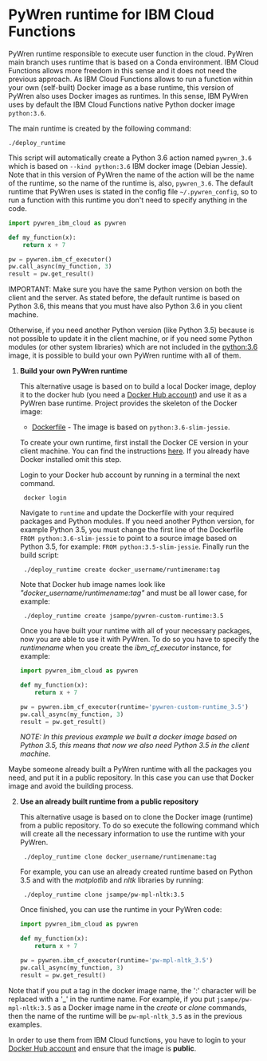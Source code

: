 # PyWren runtime for IBM Cloud Functions

PyWren runtime responsible to execute user function in the cloud.
PyWren main branch uses runtime that is based on a Conda environment. 
IBM Cloud Functions allows more freedom in this sense and it does not need the previous approach.
As IBM Cloud Functions allows to run a function within your own (self-built) Docker image as a base runtime,
this version of PyWren also uses Docker images as runtimes. In this sense, IBM PyWren uses by default 
the IBM Cloud Functions native Python docker image `python:3.6`. 

The main runtime is created by the following command:
    
    ./deploy_runtime

This script will automatically create a Python 3.6 action named `pywren_3.6` which is based on `--kind python:3.6` IBM docker image (Debian Jessie).
Note that in this version of PyWren the name of the action will be the name of the runtime, so the name of the runtime is, also, `pywren_3.6`.
The default runtime that PyWren uses is stated in the config file `~/.pywren_config`, so to run a function with this runtime you don't need
to specify anything in the code.
```python
import pywren_ibm_cloud as pywren

def my_function(x):
    return x + 7

pw = pywren.ibm_cf_executor()
pw.call_async(my_function, 3)
result = pw.get_result()
```

IMPORTANT: Make sure you have the same Python version on both the client and the server.
As stated before, the default runtime is based on Python 3.6, this means that you must have also Python 3.6 in you client machine.

Otherwise, if you need another Python version (like Python 3.5) because is not possible to update it in the client machine, or if you need some Python modules (or other system libraries)
which are not included in the [python:3.6](https://console.bluemix.net/docs/openwhisk/openwhisk_reference.html#openwhisk_ref_python_environments_3.6)
image, it is possible to build your own PyWren runtime with all of them.

1. **Build your own PyWren runtime**

    This alternative usage is based on to build a local Docker image, deploy it to the docker hub (you need a [Docker Hub account](https://hub.docker.com)) and use it as a PyWren base runtime.
    Project provides the skeleton of the Docker image:
    
    * [Dockerfile](Dockerfile) - The image is based on `python:3.6-slim-jessie`. 
    
    To create your own runtime, first install the Docker CE version in your client machine. You can find the instructions [here](https://docs.docker.com/install/). If you already have Docker installed omit this step.
    
    Login to your Docker hub account by running in a terminal the next command.
    
    	docker login
    
    Navigate to `runtime` and update the Dockerfile with your required packages and Python modules.
    If you need another Python version, for example Python 3.5, you must change the first line of the Dockerfile `FROM python:3.6-slim-jessie`
    to point to a source image based on Python 3.5, for example: `FROM python:3.5-slim-jessie`. Finally run the build script:
    
        ./deploy_runtime create docker_username/runtimename:tag
    
    Note that Docker hub image names look like *"docker_username/runtimename:tag"* and must be all lower case, for example:
    
    	./deploy_runtime create jsampe/pywren-custom-runtime:3.5
    
    Once you have built your runtime with all of your necessary packages, now you are able to use it with PyWren.
    To do so you have to specify the *runtimename* when you create the *ibm_cf_executor* instance, for example:
    ```python
    import pywren_ibm_cloud as pywren
    
    def my_function(x):
        return x + 7
    
    pw = pywren.ibm_cf_executor(runtime='pywren-custom-runtime_3.5')
    pw.call_async(my_function, 3)
    result = pw.get_result()
    ```
    
    *NOTE: In this previous example we built a docker image based on Python 3.5, this means that now we also need Python 3.5 in the client machine.*
  
Maybe someone already built a PyWren runtime with all the packages you need, and put it in a public repository.
In this case you can use that Docker image and avoid the building process.

2. **Use an already built runtime from a public repository**

    This alternative usage is based on to clone the Docker image (runtime) from a public repository.
    To do so execute the following command which will create all the necessary information to use the runtime with your PyWren.
    
        ./deploy_runtime clone docker_username/runtimename:tag
      
    For example, you can use an already created runtime based on Python 3.5 and with the *matplotlib* and *nltk* libraries by running:
    
        ./deploy_runtime clone jsampe/pw-mpl-nltk:3.5
        
    Once finished, you can use the runtime in your PyWren code:
    ```python
    import pywren_ibm_cloud as pywren
    
    def my_function(x):
        return x + 7
    
    pw = pywren.ibm_cf_executor(runtime='pw-mpl-nltk_3.5')
    pw.call_async(my_function, 3)
    result = pw.get_result()
    ```
    
Note that if you put a tag in the docker image name, the ':' character will be replaced with a '_' in the runtime name.
For example, if you put `jsampe/pw-mpl-nltk:3.5` as a Docker image name in the *create* or *clone* commands, then the name of the runtime will be `pw-mpl-nltk_3.5` as in the previous examples.

In order to use them from IBM Cloud functions, you have to login to your [Docker Hub account](https://hub.docker.com) and ensure that the image is **public**.
